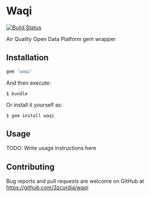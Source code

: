 # Waqi
[![Build Status](https://travis-ci.org/3zcurdia/waqi.svg?branch=master)](https://travis-ci.org/3zcurdia/waqi)

Air Quality Open Data Platform gem wrapper

## Installation

```ruby
gem 'waqi'
```

And then execute:

    $ bundle

Or install it yourself as:

    $ gem install waqi

## Usage

TODO: Write usage instructions here

## Contributing

Bug reports and pull requests are welcome on GitHub at https://github.com/3zcurdia/waqi
